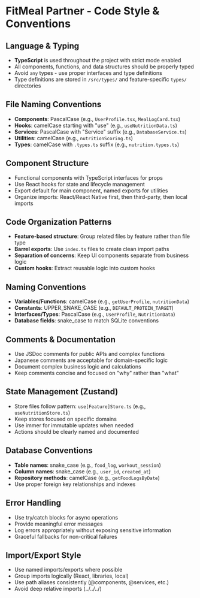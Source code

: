 # FitMeal Partner - Code Style & Conventions

## Language & Typing
- **TypeScript** is used throughout the project with strict mode enabled
- All components, functions, and data structures should be properly typed
- Avoid `any` types - use proper interfaces and type definitions
- Type definitions are stored in `/src/types/` and feature-specific `types/` directories

## File Naming Conventions
- **Components**: PascalCase (e.g., `UserProfile.tsx`, `MealLogCard.tsx`)
- **Hooks**: camelCase starting with "use" (e.g., `useNutritionData.ts`)
- **Services**: PascalCase with "Service" suffix (e.g., `DatabaseService.ts`)
- **Utilities**: camelCase (e.g., `nutritionScoring.ts`)
- **Types**: camelCase with `.types.ts` suffix (e.g., `nutrition.types.ts`)

## Component Structure
- Functional components with TypeScript interfaces for props
- Use React hooks for state and lifecycle management
- Export default for main component, named exports for utilities
- Organize imports: React/React Native first, then third-party, then local imports

## Code Organization Patterns
- **Feature-based structure**: Group related files by feature rather than file type
- **Barrel exports**: Use `index.ts` files to create clean import paths
- **Separation of concerns**: Keep UI components separate from business logic
- **Custom hooks**: Extract reusable logic into custom hooks

## Naming Conventions
- **Variables/Functions**: camelCase (e.g., `getUserProfile`, `nutritionData`)
- **Constants**: UPPER_SNAKE_CASE (e.g., `DEFAULT_PROTEIN_TARGET`)
- **Interfaces/Types**: PascalCase (e.g., `UserProfile`, `NutritionData`)
- **Database fields**: snake_case to match SQLite conventions

## Comments & Documentation
- Use JSDoc comments for public APIs and complex functions
- Japanese comments are acceptable for domain-specific logic
- Document complex business logic and calculations
- Keep comments concise and focused on "why" rather than "what"

## State Management (Zustand)
- Store files follow pattern: `use[Feature]Store.ts` (e.g., `useNutritionStore.ts`)
- Keep stores focused on specific domains
- Use immer for immutable updates when needed
- Actions should be clearly named and documented

## Database Conventions
- **Table names**: snake_case (e.g., `food_log`, `workout_session`)
- **Column names**: snake_case (e.g., `user_id`, `created_at`)
- **Repository methods**: camelCase (e.g., `getFoodLogsByDate`)
- Use proper foreign key relationships and indexes

## Error Handling
- Use try/catch blocks for async operations
- Provide meaningful error messages
- Log errors appropriately without exposing sensitive information
- Graceful fallbacks for non-critical failures

## Import/Export Style
- Use named imports/exports where possible
- Group imports logically (React, libraries, local)
- Use path aliases consistently (@components, @services, etc.)
- Avoid deep relative imports (../../../)